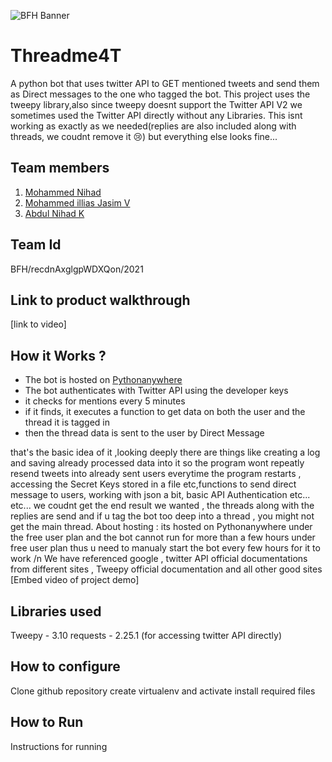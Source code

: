 ![BFH Banner](https://trello-attachments.s3.amazonaws.com/542e9c6316504d5797afbfb9/542e9c6316504d5797afbfc1/39dee8d993841943b5723510ce663233/Frame_19.png)
# Threadme4T
A python bot that uses twitter API to GET mentioned tweets and send them as Direct messages to the one who tagged the bot. This project uses the tweepy library,also since tweepy doesnt support the Twitter API V2 we sometimes used the Twitter API directly without any Libraries. This isnt working as exactly as we needed(replies are also included along with threads, we coudnt remove it 😢) but everything else looks fine...

## Team members
1. <a href="https://github.com/ShunKaido">Mohammed Nihad</a> 
2. <a href="https://github.com/ilyazjasim">Mohammed illias Jasim V</a> 
3. <a href="https://github.com/Nihadk117">Abdul Nihad K</a> 

## Team Id
BFH/recdnAxglgpWDXQon/2021

## Link to product walkthrough
[link to video]

## How it Works ?
<ul>
 <li>The bot is hosted on <a href="www.pythonanywhere.com">Pythonanywhere</a></li>
<li>The bot authenticates with Twitter API using the developer keys</li>
<li>it checks for mentions every 5 minutes</li>
<li>if it finds, it executes a function to get data on both the user and the thread it is tagged in</li>
<li>then the thread data is sent to the user by Direct Message</li>
</ul>that's the basic idea of it ,looking deeply there are things like creating a log and saving already processed data into it so the program wont repeatly resend tweets into already sent users everytime the program restarts , accessing the Secret Keys stored in a file etc,functions to send direct message to users, working with json  a bit, basic API Authentication etc... etc... we coudnt get the end result we wanted , the threads along with the replies are send and if u tag the bot too deep into a thread , you might not get the main thread. About hosting : its hosted on Pythonanywhere under the free user plan and the bot cannot run for more than a few hours under free user plan thus u need to manualy start the bot every few hours for it to work /n
We have referenced google , twitter API official documentations from different sites , Tweepy official documentation and all other good sites
[Embed video of project demo]

## Libraries used
Tweepy - 3.10
requests - 2.25.1 (for accessing twitter API directly)

## How to configure
Clone github repository 
create virtualenv and activate 
install required files
## How to Run
Instructions for running
 
